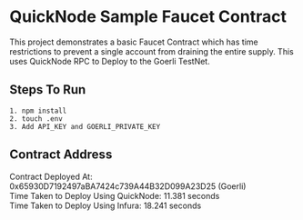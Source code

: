 # QuickNode Sample Faucet Contract

This project demonstrates a basic Faucet Contract which has time restrictions to prevent a single account from draining the entire supply. This uses QuickNode RPC to Deploy to the Goerli TestNet.

## Steps To Run
```
1. npm install
2. touch .env
3. Add API_KEY and GOERLI_PRIVATE_KEY
```
## Contract Address
Contract Deployed At: 0x65930D7192497aBA7424c739A44B32D099A23D25 (Goerli)  
Time Taken to Deploy Using QuickNode: 11.381 seconds  
Time Taken to Deploy Using Infura: 18.241 seconds

